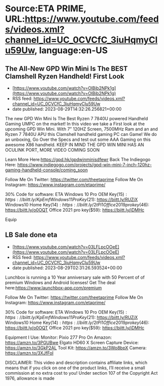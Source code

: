 # Source:ETA PRIME, URL:https://www.youtube.com/feeds/videos.xml?channel_id=UC_0CVCfC_3iuHqmyClu59Uw, language:en-US

## The All-New GPD Win Mini Is The BEST Clamshell Ryzen Handheld! First Look
 - [https://www.youtube.com/watch?v=OlBib2NPk1g](https://www.youtube.com/watch?v=OlBib2NPk1g)
 - RSS feed: https://www.youtube.com/feeds/videos.xml?channel_id=UC_0CVCfC_3iuHqmyClu59Uw
 - date published: 2023-08-29T14:32:26.256821+00:00

The new GPD Win Mini Is The Best Ryzen 7 7840U powered Handheld Gaming UMPC on the market!
In this video we take a First look at the upcoming GPD Win Mini. With 7” 120HZ Screen, 7500MHz Ram and an and Ryzen 7 7840U APU this Clamshell handheld gaming PC can Game! We do an unboxing, Go Over the Specs and test out some AAA Gaming on this awesome X86 handheld. KEEP IN MIND THE GPD WIN MINI HAS AN OCULINK PORT, MORE VIDEO COMING SOON

Learn More Here:https://gpd.hk/gpdwinminisdfewr
Back The Indiegogo Here: https://www.indiegogo.com/projects/gpd-win-mini-7-inch-120hz-gaming-handheld-console/coming_soon


Follow Me On Twitter: https://twitter.com/theetaprime
Follow Me On Instagram: https://www.instagram.com/etaprime/

30% Code for software: ETA
Windows 10 Pro OEM Key($15): https://biitt.ly/KpEmf
Windows 11 Pro Key($21): https://biitt.ly/RUZiX
Windows10 Home Key($14): https://biitt.ly/2tPi1
Office 2019 pro key($46): https://biitt.ly/o0OQT
Office 2021 pro key($59): https://biitt.ly/iDMHc

Equip

## LB Sale done eta
 - [https://www.youtube.com/watch?v=03LFLpcOOeE](https://www.youtube.com/watch?v=03LFLpcOOeE)
 - RSS feed: https://www.youtube.com/feeds/videos.xml?channel_id=UC_0CVCfC_3iuHqmyClu59Uw
 - date published: 2023-08-29T02:31:26.593524+00:00

Lunchbox is running a 10 Year anniversary sale with 50 Percent of of premium Windows and Android licenses! 
Get The deal here:https://www.launchbox-app.com/premium

Follow Me On Twitter: https://twitter.com/theetaprime
Follow Me On Instagram: https://www.instagram.com/etaprime/

30% Code for software: ETA
Windows 10 Pro OEM Key($15): https://biitt.ly/KpEmf
Windows 11 Pro Key($21): https://biitt.ly/RUZiX
Windows10 Home Key($14): https://biitt.ly/2tPi1
Office 2019 pro key($46): https://biitt.ly/o0OQT
Office 2021 pro key($59): https://biitt.ly/iDMHc

Equipment I Use:
Monitor: Pixio 277 Pro On Amazon: https://amzn.to/3PGUBwe
Elgato HD60 X Screen Capture Device: https://amzn.to/3GkP2AL
Tool Kit: https://amzn.to/3Wo8bpX
Camera: https://amzn.to/3XJfFoI

DISCLAIMER: This video and description contains affiliate links, which means that if you click on one of the product links, I’ll receive a small commission at no extra cost to you!
Under section 107 of the Copyright Act 1976, allowance is made

